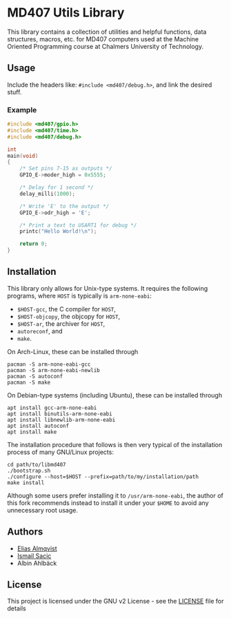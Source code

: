 # MD407 Utils Library

This library contains a collection of utilities and helpful functions, data
structures, macros, etc. for MD407 computers used at the Machine Oriented
Programming course at Chalmers University of Technology.


## Usage

Include the headers like: `#include <md407/debug.h>`, and link the desired stuff.

### Example
```c
#include <md407/gpio.h>
#include <md407/time.h>
#include <md407/debug.h>

int
main(void)
{
    /* Set pins 7-15 as outputs */
    GPIO_E->moder_high = 0x5555;

    /* Delay for 1 second */
    delay_milli(1000);

    /* Write 'E' to the output */
    GPIO_E->odr_high = 'E';

    /* Print a text to USART1 for debug */
    printc("Hello World!\n");

    return 0;
}
```


## Installation

This library only allows for Unix-type systems. It requires the following
programs, where `HOST` is typically is `arm-none-eabi`:

- `$HOST-gcc`, the C compiler for `HOST`,
- `$HOST-objcopy`, the objcopy for `HOST`,
- `$HOST-ar`, the archiver for `HOST`,
- `autoreconf`, and
- `make`.

On Arch-Linux, these can be installed through
```
pacman -S arm-none-eabi-gcc
pacman -S arm-none-eabi-newlib
pacman -S autoconf
pacman -S make
```

On Debian-type systems (including Ubuntu), these can be installed through
```
apt install gcc-arm-none-eabi
apt install binutils-arm-none-eabi
apt install libnewlib-arm-none-eabi
apt install autoconf
apt install make
```

The installation procedure that follows is then very typical of the installation
process of many GNU/Linux projects:
```
cd path/to/libmd407
./bootstrap.sh
./configure --host=$HOST --prefix=path/to/my/installation/path
make install
```

Although some users prefer installing it to `/usr/arm-none-eabi`, the author of
this fork recommends instead to install it under your `$HOME` to avoid any
unnecessary root usage.


## Authors
- [Elias Almqvist](https://github.com/almqv)
- [Ismail Sacic](https://github.com/ismail424)
- Albin Ahlbäck


## License
This project is licensed under the GNU v2 License - see the [LICENSE](LICENSE) file for details
